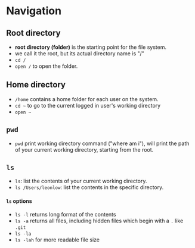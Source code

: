 # Navigation

## Root directory

- **root directory (folder)** is the starting point for the file system. 
- we call it the root, but its actual directory name is "/"
- `cd /`
- `open /` to open the folder.

## Home directory

- `/home` contains a home folder for each user on the system.
- `cd ~` to go to the current logged in user's working directory
- `open ~`

## `pwd`

- `pwd` print working directory command ("where am i"), will print the path of your current working directory, starting from the root.

## `ls`

- `ls`: list the contents of your current working directory.
- `ls /Users/leonlow`: list the contents in the specific directory.

#### `ls` options

- `ls -l` returns long format of the contents
- `ls -a` returns all files, including hidden files which begin with a `.` like `.git`
- `ls -la`
- `ls -lah` for more readable file size
